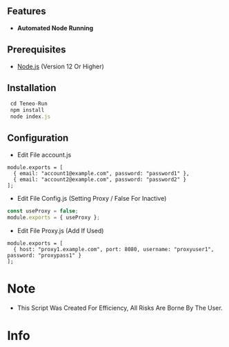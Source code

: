 

## Features  
- **Automated Node Running**  

## Prerequisites  
- [Node.js](https://nodejs.org/) (Version 12 Or Higher)  

## Installation             
  ```js git clone https://github.com/Ardx-f/Teneo-Run  
   cd Teneo-Run
   npm install
   node index.js
```

## Configuration 
- Edit File account.js
```node
module.exports = [  
  { email: "account1@example.com", password: "password1" },  
  { email: "account2@example.com", password: "password2" }  
];
```
- Edit File Config.js (Setting Proxy / False For Inactive)
```js
const useProxy = false;  
module.exports = { useProxy };
```
- Edit File Proxy.js (Add If Used)
```node
module.exports = [  
  { host: "proxy1.example.com", port: 8080, username: "proxyuser1", password: "proxypass1" }  
];
```
# Note
- This Script Was Created For Efficiency, All Risks Are Borne By The User.

# Info
